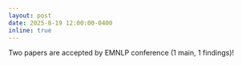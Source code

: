 ```yaml
---
layout: post
date: 2025-8-19 12:00:00-0400
inline: true
---
```


Two papers are accepted by EMNLP conference (1 main, 1 findings)!